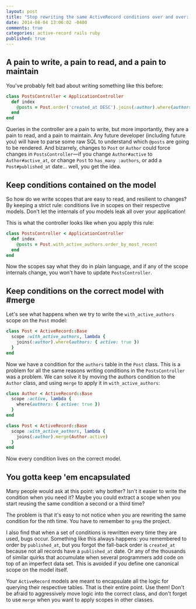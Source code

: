 ```yaml
---
layout: post
title: "Stop rewriting the same ActiveRecord conditions over and over: encapsulation and #merge"
date: 2014-08-04 13:06:02 -0400
comments: true
categories: active-record rails ruby
published: true
---
```


## A pain to write, a pain to read, and a pain to maintain

You've probably felt bad about writing something like this before:

```ruby
class PostsController < ApplicationController
  def index
    @posts = Post.order('created_at DESC').joins(:author).where(authors: { active: true })
  end
end
```

Queries in the controller are a pain to write, but more importantly, they are a pain to read, and a pain to maintain. Any future developer (including future you) will have to parse some raw SQL to understand which `@posts` are going to be rendered. And bizarrely, changes to `Post` or `Author` could force changes in `PostsController`—if you change `Author#active` to `Author#active_at`, or change `Post` to `has_many :authors`, or add a `Post#published_at` date… well, you get the idea.

## Keep conditions contained on the model

So how do we write scopes that are easy to read, and resilient to changes? By keeping a strict rule: conditions live in scopes on their respective models. Don't let the internals of you models leak all over your application!

This is what the controller looks like when you apply this rule:

```ruby
class PostsController < ApplicationController
  def index
    @posts = Post.with_active_authors.order_by_most_recent
  end
end
```

Now the scopes say what they do in plain language, and if any of the scope internals change, you won't have to update `PostsController`.

## Keep conditions on the correct model with #merge

Let's see what happens when we try to write the `with_active_authors` scope on the `Post` model:

```ruby
class Post < ActiveRecord::Base
  scope :with_active_authors, lambda {
    joins(:author).where(authors: { active: true })
  }
end
```

Now we have a condition for the `authors` table in the `Post` class. This is a problem for all the same reasons writing conditions in the `PostsController` was a problem. We can solve it by moving the authors condition to the `Author` class, and using `merge` to apply it in `with_active_authors`:

```ruby
class Author < ActiveRecord::Base
  scope :active, lambda {
    where(authors: { active: true })
  }
end

class Post < ActiveRecord::Base
  scope :with_active_authors, lambda {
    joins(:author).merge(Author.active)
  }
end
```

Now every condition lives on the correct model.

## You gotta keep 'em encapsulated

Many people would ask at this point: why bother? Isn't it easier to write the condition when you need it? Maybe you could extract a scope when you start reusing the same condition a second or a third time?

The problem is that it's easy to not notice when you are rewriting the same condition for the nth time. You have to remember to `grep` the project.

I also find that when a set of conditions is rewritten every time they are used, bugs occur. Something like this always happens: you remembered to order by `published_at`, but you forgot the fall-back order is `created_at` because not all records have a `published_at` date. Or any of the thousands of similar quirks that accumulate when several programmers add code on top of an imperfect data set. This is avoided if you define one canonical scope on the model itself.

Your `ActiveRecord` models are meant to encapsulate all the logic for querying their respective tables. That is their entire point. Use them! Don't be afraid to aggressively move logic into the correct class, and don't forget to use `merge` when you want to apply scopes in other classes.
